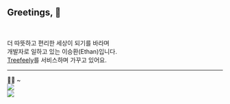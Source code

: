 ## Greetings, 👋
<br/>

더 따뜻하고 편리한 세상이 되기를 바라며  
개발자로 일하고 있는 이승환(Ethan)입니다.  
[Treefeely](https://treefeely.com)를 서비스하며 가꾸고 있어요.

---

💁‍♂️ ~<br/>
<img src='https://img.shields.io/badge/2023.11 ~ -✍️ 글또 -B0926A'/>   
<img src='https://img.shields.io/badge/2023.04 ~ -🎄 개인 블로그 Weezip-2f5d62'/>  
